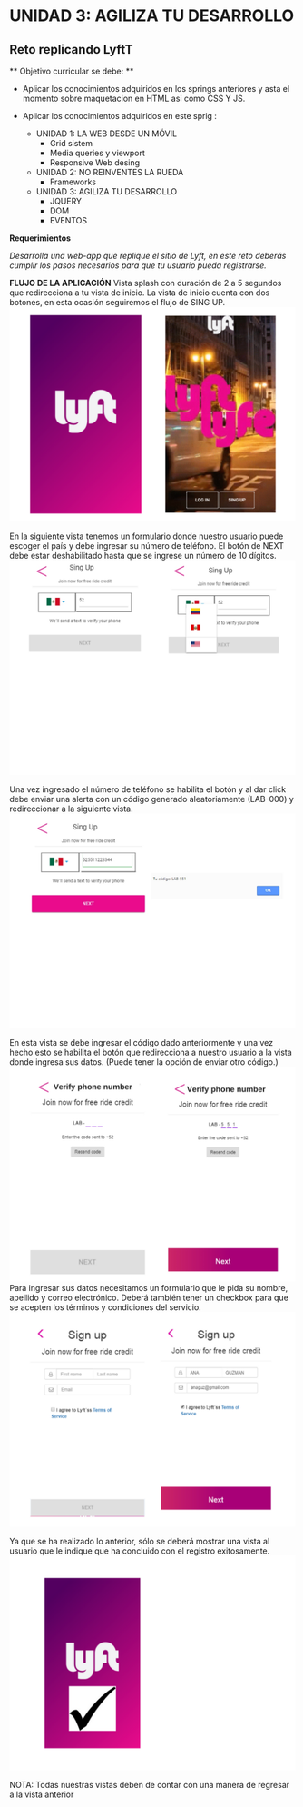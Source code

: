  # UNIDAD 3: AGILIZA TU DESARROLLO
 ## Reto replicando **LyftT**

 ** Objetivo curricular se debe: **
* Aplicar los conocimientos adquiridos en los springs anteriores y asta el momento sobre maquetacion en HTML asi como CSS Y JS.
* Aplicar los conocimientos adquiridos en este sprig :

  * UNIDAD 1: LA WEB DESDE UN MÓVIL
    * Grid sistem
    * Media queries y viewport
    * Responsive Web desing
  * UNIDAD 2: NO REINVENTES LA RUEDA
    * Frameworks
  * UNIDAD 3: AGILIZA TU DESARROLLO
    * JQUERY
    * DOM
    * EVENTOS

**Requerimientos**

_Desarrolla una web-app que replique el sitio de Lyft, en este reto deberás cumplir los pasos necesarios para que tu usuario pueda registrarse._

**FLUJO DE LA APLICACIÓN**
Vista splash con duración de 2 a 5 segundos que redirecciona a tu vista de inicio. La vista de inicio cuenta con dos botones, en esta ocasión seguiremos el flujo de SING UP.
![inicio](assets/images/splash.png)

En la siguiente vista tenemos un formulario donde nuestro usuario puede escoger el país y debe ingresar su número de teléfono. El botón de NEXT debe estar deshabilitado hasta que se ingrese un número de 10 dígitos.
![registro](assets/images/login.jpg)

Una vez ingresado el número de teléfono se habilita el botón y al dar click debe enviar una alerta con un código generado aleatoriamente (LAB-000) y redireccionar a la siguiente vista.
![codigo](assets/images/singup.jpg)

En esta vista se debe ingresar el código dado anteriormente y una vez hecho esto se habilita el botón que redirecciona a nuestro usuario a la vista donde ingresa sus datos. (Puede tener la opción de enviar otro código.)
![verificacion](assets/images/verify.jpg)
Para ingresar sus datos necesitamos un formulario que le pida su nombre, apellido y correo electrónico. Deberá también tener un checkbox para que se acepten los términos y condiciones del servicio.
![datos](assets/images/join.png)

Ya que se ha realizado lo anterior, sólo se deberá mostrar una vista al usuario que le indique que ha concluido con el registro exitosamente.
![verificado](assets/images/last.png)

NOTA: Todas nuestras vistas deben de contar con una manera de regresar a la vista anterior
